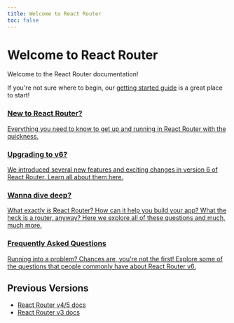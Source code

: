 ```yaml
---
title: Welcome to React Router
toc: false
---
```


# Welcome to React Router

Welcome to the React Router documentation!

If you're not sure where to begin, our [getting started guide](/docs/en/v6/getting-started/installation) is a great place to start!

<docs-cards>
  <a href="/docs/en/v6/getting-started/tutorial" aria-label="New to React Router?">
    <docs-card>
      <h3>New to React Router?</h3> 
      <p>Everything you need to know to get up and running in React Router with the quickness.</p>
    </docs-card>
  </a>
  <a href="/docs/en/v6/getting-started/overview" aria-label="Upgrading to v6?">
    <docs-card>
      <h3>Upgrading to v6?</h3> 
      <p>We introduced several new features and exciting changes in version 6 of React Router. Learn all about them here.</p>
    </docs-card>
  </a>
  <a href="/docs/en/v6/getting-started/concepts" aria-label="Upgrading to v6?">
    <docs-card>
      <h3>Wanna dive deep?</h3> 
      <p>What exactly <em>is</em> React Router? How can it help you build your app? What the heck is a router, anyway? Here we explore all of these questions and much, much more.</p>
    </docs-card>
  </a>
  <a href="/docs/en/v6/getting-started/faq" aria-label="Frequently Asked Questions">
    <docs-card>
      <h3>Frequently Asked Questions</h3> 
      <p>Running into a problem? Chances are, you're not the first! Explore some of the questions that people commonly have about React Router v6.</p>
    </docs-card>
  </a>
</docs-cards>

## Previous Versions

- [React Router v4/5 docs](https://v5.reactrouter.com)
- [React Router v3 docs](https://github.com/remix-run/react-router/tree/v3.2.6/docs)
